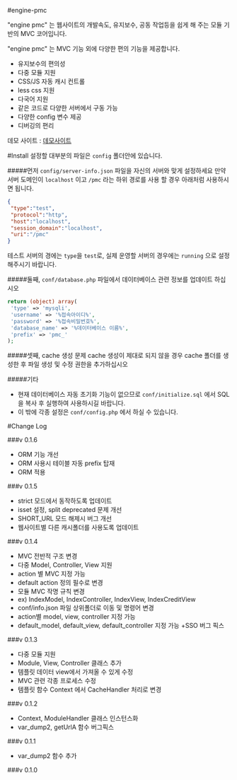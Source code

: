 #engine-pmc

"engine pmc" 는 웹사이트의 개발속도, 유지보수, 공동 작업등을 쉽게 해 주는 모듈 기반의 MVC 코어입니다.

"engine pmc" 는 MVC 기능 외에 다양한 편의 기능을 제공합니다.
+ 유지보수의 편의성
+ 다중 모듈 지원
+ CSS/JS 자동 캐시 컨트롤
+ less css 지원
+ 다국어 지원
+ 같은 코드로 다양한 서버에서 구동 가능
+ 다양한 config 변수 제공
+ 디버깅의 편리

데모 사이트 : [데모사이트](engine-pmc.parameter.kr)

#Install
설정할 대부분의 파일은 `config` 폴더안에 있습니다.

#####먼저 `config/server-info.json` 파일을 자신의 서버와 맞게 설정하세요
만약 서버 도메인이 `localhost` 이고 `/pmc` 라는 하위 경로를 사용 할 경우 아래처럼 사용하시면 됩니다.
```json
{
 "type":"test",
 "protocol":"http",
 "host":"localhost",
 "session_domain":"localhost",
 "uri":"/pmc"
}
```
테스트 서버의 경에는 `type`을 `test`로, 실제 운영할 서버의 경우에는 `running` 으로 설정 해주시기 바랍니다.

#####둘째, `conf/database.php` 파일에서 데이터베이스 관련 정보를 업데이트 하십시오
```php
return (object) array(
 'type' => 'mysqli',
 'username' => '%접속아이디%',
 'password' => '%접속비밀번호%',
 'database_name' => '%데이터베이스 이름%',
 'prefix' => 'pmc_'
);
```

#####셋째, cache 생성 문제
cache 생성이 제대로 되지 않을 경우 cache 폴더를 생성한 후 파일 생성 및 수정 권한을 추가하십시오

#####기타
+ 현재 데이터베이스 자동 초기화 기능이 없으므로 `conf/initialize.sql` 에서 SQL을 복사 후 실행하여 사용하시길 바랍니다.
+ 이 밖에 각종 설정은 `conf/config.php` 에서 하실 수 있습니다.


#Change Log

###v 0.1.6
+ ORM 기능 개선
+ ORM 사용시 테이블 자동 prefix 탑재
+ ORM 적용

###v 0.1.5
+ strict 모드에서 동작하도록 업데이트
 + isset 설정, split deprecated 문제 개선
+ SHORT_URL 모드 해제시 버그 개선
+ 웹사이트별 다른 캐시폴더를 사용도록 업데이트

###v 0.1.4
+ MVC 전반적 구조 변경
 + 다중 Model, Controller, View 지원
 + action 별 MVC 지정 가능
 + default action 정의 필수로 변경
+ 모듈 MVC 작명 규칙 변경
 + ex) IndexModel, IndexController, IndexView, IndexCreditView
+ conf/info.json 파일 상위폴더로 이동 및 명령어 변경
 + action별 model, view, controller 지정 가능
 + default_model, default_view, default_controller 지정 가능
+SSO 버그 픽스

###v 0.1.3
+ 다중 모듈 지원
+ Module, View, Controller 클래스 추가
+ 템플릿 데이터 view에서 가져올 수 있게 수정
+ MVC 관련 각종 프로세스 수정
+ 템플릿 함수 Context 에서 CacheHandler 처리로 변경

###v 0.1.2
+ Context, ModuleHandler 클래스 인스턴스화
+ var_dump2, getUrlA 함수 버그픽스

###v 0.1.1
+ var_dump2 함수 추가

###v 0.1.0
